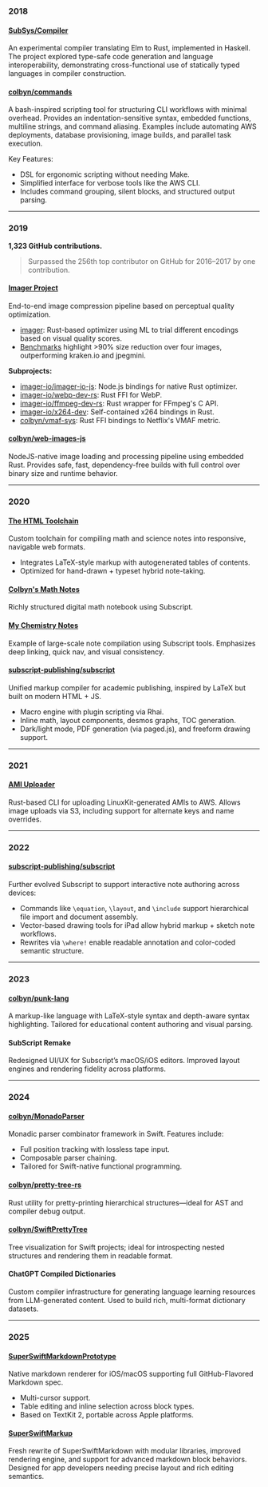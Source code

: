 ### 2018

#### [SubSys/Compiler](https://github.com/SubSys/Compiler)

An experimental compiler translating Elm to Rust, implemented in Haskell. The project explored type-safe code generation and language interoperability, demonstrating cross-functional use of statically typed languages in compiler construction.

#### [colbyn/commands](https://github.com/colbyn/commands)

A bash-inspired scripting tool for structuring CLI workflows with minimal overhead. Provides an indentation-sensitive syntax, embedded functions, multiline strings, and command aliasing. Examples include automating AWS deployments, database provisioning, image builds, and parallel task execution.

Key Features:

* DSL for ergonomic scripting without needing Make.
* Simplified interface for verbose tools like the AWS CLI.
* Includes command grouping, silent blocks, and structured output parsing.

---

### 2019

**1,323 GitHub contributions.**

> Surpassed the 256th top contributor on GitHub for 2016–2017 by one contribution.

#### [Imager Project](https://github.com/imager-io)

End-to-end image compression pipeline based on perceptual quality optimization.

* [imager](https://github.com/imager-io/imager): Rust-based optimizer using ML to trial different encodings based on visual quality scores.
* [Benchmarks](https://github.com/colbyn/imager-bench-2019-11-2) highlight >90% size reduction over four images, outperforming kraken.io and jpegmini.

**Subprojects:**

* [imager-io/imager-io-js](https://github.com/imager-io/imager-io-js): Node.js bindings for native Rust optimizer.
* [imager-io/webp-dev-rs](https://github.com/imager-io/webp-dev-rs): Rust FFI for WebP.
* [imager-io/ffmpeg-dev-rs](https://github.com/imager-io/ffmpeg-dev-rs): Rust wrapper for FFmpeg's C API.
* [imager-io/x264-dev](https://github.com/imager-io/x264-dev): Self-contained x264 bindings in Rust.
* [colbyn/vmaf-sys](https://github.com/colbyn/vmaf-sys): Rust FFI bindings to Netflix's VMAF metric.

#### [colbyn/web-images-js](https://github.com/colbyn/web-images-js)

NodeJS-native image loading and processing pipeline using embedded Rust. Provides safe, fast, dependency-free builds with full control over binary size and runtime behavior.

---

### 2020

#### [The HTML Toolchain](https://github.com/subscript-publishing/subscript-html)

Custom toolchain for compiling math and science notes into responsive, navigable web formats.

* Integrates LaTeX-style markup with autogenerated tables of contents.
* Optimized for hand-drawn + typeset hybrid note-taking.

#### [Colbyn's Math Notes](https://colbyn.github.io/school-notes-spring-2020/)

Richly structured digital math notebook using Subscript.

#### [My Chemistry Notes](https://colbyn.github.io/old-school-chem-notes/dev/chemistry-1010---fall-2021/index.html)

Example of large-scale note compilation using Subscript tools. Emphasizes deep linking, quick nav, and visual consistency.

#### [subscript-publishing/subscript](https://github.com/subscript-publishing/subscript)

Unified markup compiler for academic publishing, inspired by LaTeX but built on modern HTML + JS.

* Macro engine with plugin scripting via Rhai.
* Inline math, layout components, desmos graphs, TOC generation.
* Dark/light mode, PDF generation (via paged.js), and freeform drawing support.

---

### 2021

#### [AMI Uploader](https://github.com/colbyn/ami-uploader)

Rust-based CLI for uploading LinuxKit-generated AMIs to AWS. Allows image uploads via S3, including support for alternate keys and name overrides.

---

### 2022

#### [subscript-publishing/subscript](https://github.com/subscript-publishing/subscript)

Further evolved Subscript to support interactive note authoring across devices:

* Commands like `\equation`, `\layout`, and `\include` support hierarchical file import and document assembly.
* Vector-based drawing tools for iPad allow hybrid markup + sketch note workflows.
* Rewrites via `\where!` enable readable annotation and color-coded semantic structure.

---

### 2023

#### [colbyn/punk-lang](https://github.com/colbyn/punk-lang)

A markup-like language with LaTeX-style syntax and depth-aware syntax highlighting. Tailored for educational content authoring and visual parsing.

#### SubScript Remake

Redesigned UI/UX for Subscript’s macOS/iOS editors. Improved layout engines and rendering fidelity across platforms.

---

### 2024

#### [colbyn/MonadoParser](https://github.com/colbyn/MonadoParser)

Monadic parser combinator framework in Swift. Features include:

* Full position tracking with lossless tape input.
* Composable parser chaining.
* Tailored for Swift-native functional programming.

#### [colbyn/pretty-tree-rs](https://github.com/colbyn/pretty-tree-rs)

Rust utility for pretty-printing hierarchical structures—ideal for AST and compiler debug output.

#### [colbyn/SwiftPrettyTree](https://github.com/colbyn/SwiftPrettyTree)

Tree visualization for Swift projects; ideal for introspecting nested structures and rendering them in readable format.

#### ChatGPT Compiled Dictionaries

Custom compiler infrastructure for generating language learning resources from LLM-generated content. Used to build rich, multi-format dictionary datasets.

---

### 2025

#### [SuperSwiftMarkdownPrototype](https://github.com/SuperSwiftMarkup/SuperSwiftMarkdownPrototype)

Native markdown renderer for iOS/macOS supporting full GitHub-Flavored Markdown spec.

* Multi-cursor support.
* Table editing and inline selection across block types.
* Based on TextKit 2, portable across Apple platforms.

#### [SuperSwiftMarkup](https://github.com/SuperSwiftMarkup/SuperSwiftMarkup)

Fresh rewrite of SuperSwiftMarkdown with modular libraries, improved rendering engine, and support for advanced markdown block behaviors. Designed for app developers needing precise layout and rich editing semantics.
